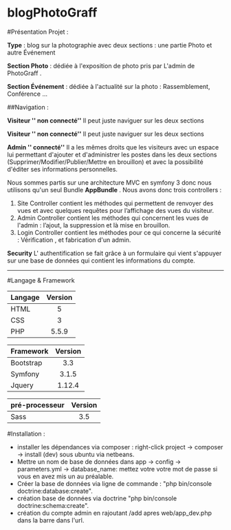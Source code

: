 blogPhotoGraff
===========


#Présentation Projet :

**Type** : blog sur la photographie avec deux sections : une partie Photo et autre Événement 

**Section Photo** : dédiée à l'exposition de photo pris par L'admin de PhotoGraff . 

**Section Événement** : dédiée à l'actualité sur la photo : Rassemblement, Conférence ...

##Navigation :

**Visiteur '' non connecté''**
Il peut juste naviguer sur les deux sections 

**Visiteur '' non connecté''**
Il peut juste naviguer sur les deux sections  

**Admin '' connecté''**
Il a les mêmes droits que les visiteurs avec un espace lui permettant d'ajouter et d'administrer
les postes dans les deux sections (Supprimer/Modifier/Publier/Mettre en brouillon) et avec la possibilité d'éditer
ses informations personnelles.

Nous sommes partis sur une architecture MVC en symfony 3 donc nous utilisons qu'un seul Bundle
**AppBundle** . Nous avons donc trois controllers :

1. Site Controller contient les méthodes qui permettent de renvoyer des vues et avec quelques requêtes pour
l’affichage des vues du visiteur.
2. Admin Controller contient les méthodes qui concernent les vues de l'admin : l’ajout, la suppression et là
mise en brouillon.
3. Login Controller contient les méthodes pour ce qui concerne la sécurité : Vérification , et fabrication
d'un admin.

**Security**
L' authentification se fait grâce à un formulaire qui vient s'appuyer sur une base de données qui contient les
informations du compte.  
 
---

#Langage & Framework

|   Langage     |    Version    |
| ------------- |:-------------:|
|     HTML      |       5       |
|     CSS       |       3       |
|     PHP       |     5.5.9     |

|   Framework   |    Version    |
| ------------- |:-------------:|
|    Bootstrap  |      3.3      |
|    Symfony    |     3.1.5     |
|    Jquery     |     1.12.4    |


| pré-processeur|    Version    |
| ------------- |:-------------:|
|    Sass       |      3.5      |

#Installation :  

  * installer les dépendances via composer : right-click project -> composer -> install (dev) sous ubuntu via netbeans.
  * Mettre un nom de base de données dans app -> config -> parameters.yml -> database_name: mettez votre votre mot de passe si vous en avez mis un au préalable.
  * Créer la base de données via ligne de commande : "php bin/console doctrine:database:create".
  * création base de données via doctrine "php bin/console doctrine:schema:create".
  * création du compte admin en rajoutant /add apres web/app_dev.php dans la barre dans l'url.







